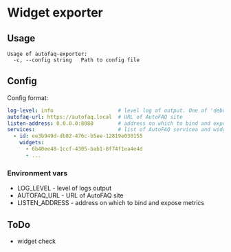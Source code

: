 # Widget exporter

## Usage
```shell
Usage of autofaq-exporter:
  -c, --config string   Path to config file
```

## Config
Config format:
```yaml
log-level: info                     # level log of output. One of 'debug', 'info', 'warn' or 'error'
autofaq-url: https://autofaq.local  # URL of AutoFAQ site
listen-address: 0.0.0.0:8080        # address on which to bind and expose metrics [:9901]
services:                           # list of AutoFAQ servicea and widgets of service
  - id: ee3b949d-db82-476c-b5ee-12819e030155
    widgets:
      - 6b40ee48-1ccf-4305-bab1-8f74f1ea4e4d
      - ...
```
### Environment vars
* LOG_LEVEL - level of logs output
* AUTOFAQ_URL - URL of AutoFAQ site
* LISTEN_ADDRESS - address on which to bind and expose metrics

## ToDo
* widget check
